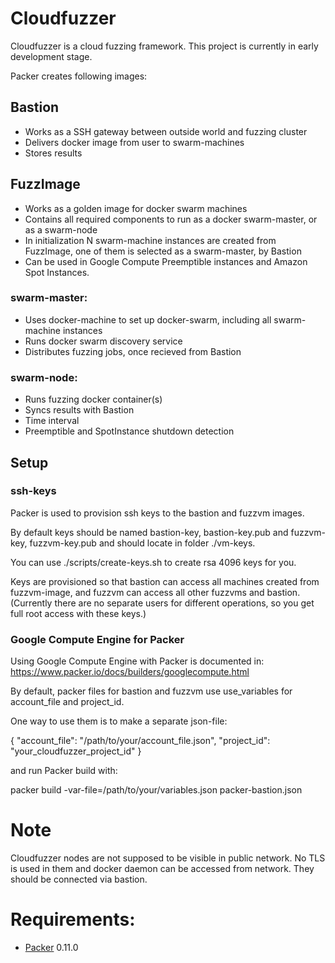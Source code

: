 # Cloudfuzzer

Cloudfuzzer is a cloud fuzzing framework. This project is currently in early development stage.

Packer creates following images:

## Bastion
* Works as a SSH gateway between outside world and fuzzing cluster
* Delivers docker image from user to swarm-machines
* Stores results

## FuzzImage
* Works as a golden image for docker swarm machines
* Contains all required components to run as a docker swarm-master, or as a swarm-node
* In initialization N swarm-machine instances are created from FuzzImage, one of them is selected as a swarm-master, by Bastion
* Can be used in Google Compute Preemptible instances and Amazon Spot Instances.

### swarm-master:
* Uses docker-machine to set up docker-swarm, including all swarm-machine instances
* Runs docker swarm discovery service
* Distributes fuzzing jobs, once recieved from Bastion

### swarm-node:
* Runs fuzzing docker container(s)
* Syncs results with Bastion
* Time interval
* Preemptible and SpotInstance shutdown detection

## Setup

### ssh-keys

Packer is used to provision ssh keys to the bastion and fuzzvm images.

By default keys should be named bastion-key, bastion-key.pub and fuzzvm-key, fuzzvm-key.pub and should locate in folder ./vm-keys.

You can use ./scripts/create-keys.sh to create rsa 4096 keys for you.

Keys are provisioned so that bastion can access all machines created from fuzzvm-image, and fuzzvm can access all other fuzzvms and bastion.
(Currently there are no separate users for different operations, so you get full root access with these keys.)

### Google Compute Engine for Packer

Using Google Compute Engine with Packer is documented in: https://www.packer.io/docs/builders/googlecompute.html

By default, packer files for bastion and fuzzvm use use_variables for account_file and project_id.

One way to use them is to make a separate json-file:

{
	"account_file":	"/path/to/your/account_file.json",
	"project_id":	"your_cloudfuzzer_project_id"
}

and run Packer build with:

packer build -var-file=/path/to/your/variables.json packer-bastion.json

# Note

Cloudfuzzer nodes are not supposed to be visible in public network. No TLS is used in them and docker daemon can be accessed from network. They should be connected via bastion.

# Requirements:
* [Packer](https://www.packer.io/) 0.11.0
